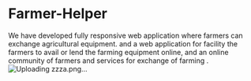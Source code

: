 # Farmer-Helper
We have developed fully responsive web application where farmers can exchange agricultural equipment. and a web application for facility the farmers to avail or lend the farming equipment online, and an online community of farmers and services for exchange of farming .
![Uploading zzza.png…]()
